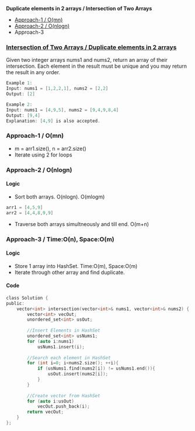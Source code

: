 **Duplicate elements in 2 arrays / Intersection of Two Arrays**
- [Approach-1 / O(mn)](#a1)
- [Approach-2 / O(nlogn)](#a2)
- Approach-3

### [Intersection of Two Arrays / Duplicate elements in 2 arrays](https://leetcode.com/problems/intersection-of-two-arrays/)
Given two integer arrays nums1 and nums2, return an array of their intersection. Each element in the result must be unique and you may return the result in any order.
```c
Example 1:
Input: nums1 = [1,2,2,1], nums2 = [2,2]
Output: [2]

Example 2:
Input: nums1 = [4,9,5], nums2 = [9,4,9,8,4]
Output: [9,4]
Explanation: [4,9] is also accepted.
```
<a name=a1></a>
### Approach-1 / O(mn)
- m = arr1.size(), n = arr2.size()
- Iterate using 2 for loops

<a name=a2></a>
### Approach-2 / O(nlogn)
#### Logic
- Sort both arrays. O(nlogn). O(mlogm)
```c
arr1 = [4,5,9]
arr2 = [4,4,8,9,9]
```
- Traverse both arrays simultneously and till end. O(m+n)

<a name=a3></a>
### Approach-3 / Time:O(n), Space:O(m)
#### Logic
- Store 1 array into HashSet. Time:O(m), Space:O(m)
- Iterate through other array and find duplicate.
#### Code
```c
class Solution {
public:
    vector<int> intersection(vector<int>& nums1, vector<int>& nums2) {
        vector<int> vecOut;
        unordered_set<int> usOut;
        
        //Insert Elements in HashSet
        unordered_set<int> usNums1;
        for (auto i:nums1)
            usNums1.insert(i);
        
        //Search each element in HashSet
        for (int i=0; i<nums2.size(); ++i){
            if (usNums1.find(nums2[i]) != usNums1.end()){
                usOut.insert(nums2[i]);
            }
        }
        
        //Create vector from HashSet
        for (auto i:usOut)
            vecOut.push_back(i);
        return vecOut;
    }
};
```
